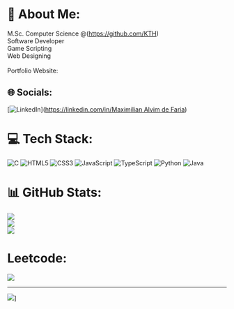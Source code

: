 # 💫 About Me:
M.Sc. Computer Science @(https://github.com/KTH)<br>Software Developer<br>Game Scripting<br>Web Designing<br><br>Portfolio Website:


## 🌐 Socials:
[![LinkedIn](https://img.shields.io/badge/LinkedIn-%230077B5.svg?logo=linkedin&logoColor=white)]([https://linkedin.com/in/Maximilian Alvim de Faria](https://www.linkedin.com/in/maximilian-alvim-de-faria-151948241/)) 

# 💻 Tech Stack:
![C](https://img.shields.io/badge/c-%2300599C.svg?style=for-the-badge&logo=c&logoColor=white) ![HTML5](https://img.shields.io/badge/html5-%23E34F26.svg?style=for-the-badge&logo=html5&logoColor=white) ![CSS3](https://img.shields.io/badge/css3-%231572B6.svg?style=for-the-badge&logo=css3&logoColor=white) ![JavaScript](https://img.shields.io/badge/javascript-%23323330.svg?style=for-the-badge&logo=javascript&logoColor=%23F7DF1E) ![TypeScript](https://img.shields.io/badge/typescript-%23007ACC.svg?style=for-the-badge&logo=typescript&logoColor=white) ![Python](https://img.shields.io/badge/python-3670A0?style=for-the-badge&logo=python&logoColor=ffdd54) ![Java](https://img.shields.io/badge/java-%23ED8B00.svg?style=for-the-badge&logo=openjdk&logoColor=white)
# 📊 GitHub Stats:
![](https://github-readme-stats.vercel.app/api?username=MaximilianAdF&theme=dark&hide_border=false&include_all_commits=false&count_private=false)<br/>
![](https://github-readme-streak-stats.herokuapp.com/?user=MaximilianAdF&theme=dark&hide_border=false)<br/>
![](https://github-readme-stats.vercel.app/api/top-langs/?username=MaximilianAdF&theme=dark&hide_border=false&include_all_commits=false&count_private=false&layout=compact)

# Leetcode:
![](https://leetcode-stats-inky.vercel.app/?username=Makimi)

---
[![](https://visitcount.itsvg.in/api?id=MaximilianAdF&icon=0&color=0)](https://visitcount.itsvg.in)]

